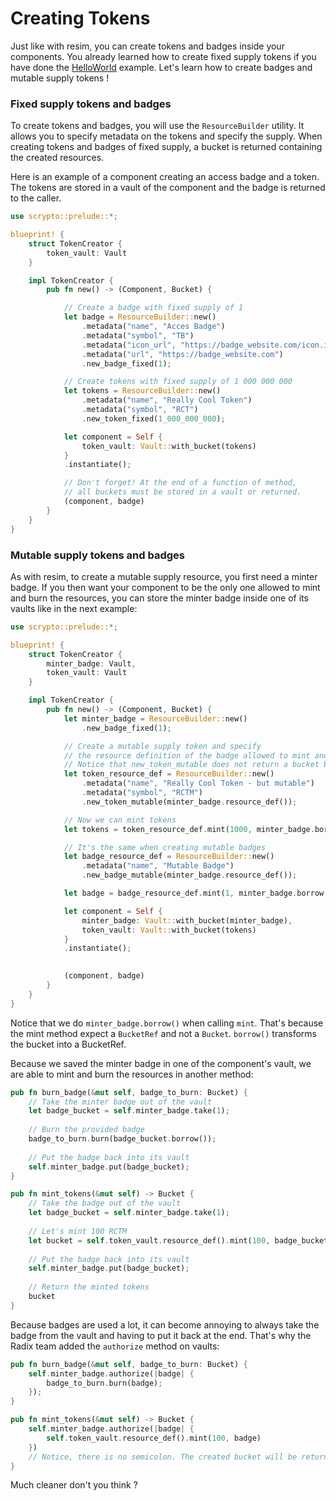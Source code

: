 # Creating Tokens

Just like with resim, you can create tokens and badges inside your components. You already learned how to create fixed supply tokens if you have done the [HelloWorld](../getting-started/hello-world.md) example. Let's learn how to create badges and mutable supply tokens !

### Fixed supply tokens and badges

To create tokens and badges, you will use the `ResourceBuilder` utility. It allows you to specify metadata on the tokens and specify the supply. When creating tokens and badges of fixed supply, a bucket is returned containing the created resources.

Here is an example of a component creating an access badge and a token. The tokens are stored in a vault of the component and the badge is returned to the caller.

```rust
use scrypto::prelude::*;

blueprint! {
    struct TokenCreator {
        token_vault: Vault
    }

    impl TokenCreator {
        pub fn new() -> (Component, Bucket) {

            // Create a badge with fixed supply of 1
            let badge = ResourceBuilder::new()
                .metadata("name", "Acces Badge")
                .metadata("symbol", "TB")
                .metadata("icon_url", "https://badge_website.com/icon.ico")
                .metadata("url", "https://badge_website.com")
                .new_badge_fixed(1);

            // Create tokens with fixed supply of 1 000 000 000
            let tokens = ResourceBuilder::new()
                .metadata("name", "Really Cool Token")
                .metadata("symbol", "RCT")
                .new_token_fixed(1_000_000_000);

            let component = Self {
                token_vault: Vault::with_bucket(tokens)
            }
            .instantiate();

            // Don't forget! At the end of a function of method,
            // all buckets must be stored in a vault or returned.
            (component, badge)
        }
    }
}
```

### Mutable supply tokens and badges

As with resim, to create a mutable supply resource, you first need a minter badge. If you then want your component to be the only one allowed to mint and burn the resources, you can store the minter badge inside one of its vaults like in the next example:

```rust
use scrypto::prelude::*;

blueprint! {
    struct TokenCreator {
        minter_badge: Vault,
        token_vault: Vault
    }

    impl TokenCreator {
        pub fn new() -> (Component, Bucket) {
            let minter_badge = ResourceBuilder::new()
                .new_badge_fixed(1);

            // Create a mutable supply token and specify
            // the resource definition of the badge allowed to mint and burn.
            // Notice that new_token_mutable does not return a bucket but only a resource_definition.
            let token_resource_def = ResourceBuilder::new()
                .metadata("name", "Really Cool Token - but mutable")
                .metadata("symbol", "RCTM")
                .new_token_mutable(minter_badge.resource_def());

            // Now we can mint tokens
            let tokens = token_resource_def.mint(1000, minter_badge.borrow());

            // It's the same when creating mutable badges
            let badge_resource_def = ResourceBuilder::new()
                .metadata("name", "Mutable Badge")
                .new_badge_mutable(minter_badge.resource_def());

            let badge = badge_resource_def.mint(1, minter_badge.borrow());

            let component = Self {
                minter_badge: Vault::with_bucket(minter_badge),
                token_vault: Vault::with_bucket(tokens)
            }
            .instantiate();
            

            (component, badge)
        }
    }
}
```

Notice that we do `minter_badge.borrow()` when calling `mint`. That's because the mint method expect a `BucketRef` and not a `Bucket`. `borrow()` transforms the bucket into a BucketRef.

Because we saved the minter badge in one of the component's vault, we are able to mint and burn the resources in another method:

```rust
pub fn burn_badge(&mut self, badge_to_burn: Bucket) {
    // Take the minter badge out of the vault
    let badge_bucket = self.minter_badge.take(1);
    
    // Burn the provided badge
    badge_to_burn.burn(badge_bucket.borrow());
    
    // Put the badge back into its vault
    self.minter_badge.put(badge_bucket);
}

pub fn mint_tokens(&mut self) -> Bucket {
    // Take the badge out of the vault
    let badge_bucket = self.minter_badge.take(1);
    
    // Let's mint 100 RCTM
    let bucket = self.token_vault.resource_def().mint(100, badge_bucket.borrow());
    
    // Put the badge back into its vault
    self.minter_badge.put(badge_bucket);
    
    // Return the minted tokens
    bucket
}
```

Because badges are used a lot, it can become annoying to always take the badge from the vault and having to put it back at the end. That's why the Radix team added the `authorize` method on vaults:

```rust
pub fn burn_badge(&mut self, badge_to_burn: Bucket) {
    self.minter_badge.authorize(|badge| {
        badge_to_burn.burn(badge);
    });
}

pub fn mint_tokens(&mut self) -> Bucket {
    self.minter_badge.authorize(|badge| {
        self.token_vault.resource_def().mint(100, badge)
    })
    // Notice, there is no semicolon. The created bucket will be returned.
}
```

Much cleaner don't you think ?
